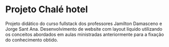 # Projeto Chalé hotel
Projeto didático do curso fullstack dos professores Jamilton Damasceno e Jorge Sant Ana.
Desenvolvimento de website com layout líquido utilizando os conceitos abordados em aulas
ministradas anteriormente para a fixação do conhecimento obtido.

